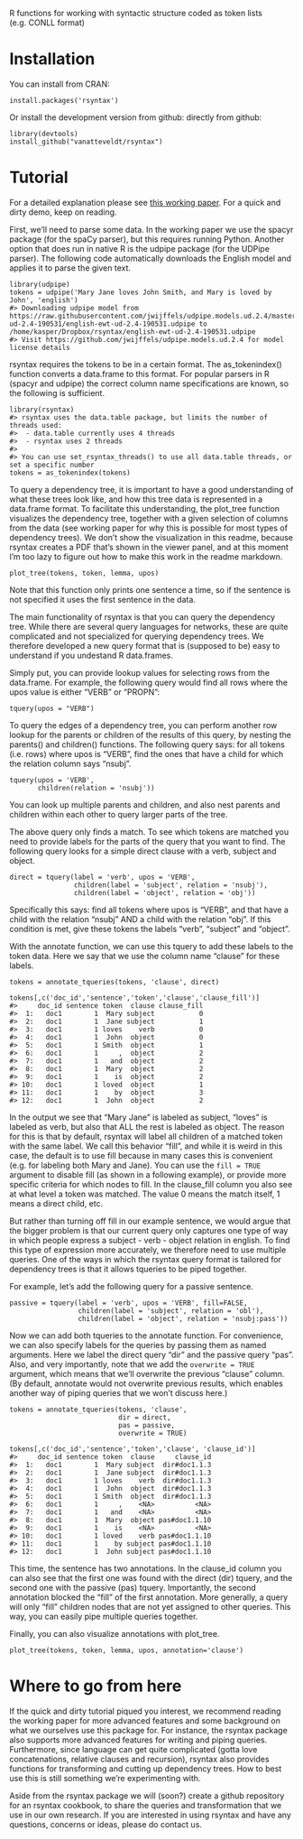 R functions for working with syntactic structure coded as token lists
(e.g. CONLL format)

Installation
============

You can install from CRAN:

    install.packages('rsyntax')

Or install the development version from github: directly from github:

    library(devtools)
    install_github("vanatteveldt/rsyntax")

Tutorial
========

For a detailed explanation please see [this working
paper](https://github.com/vanatteveldt/rsyntax/blob/master/Querying_dependency_trees.pdf).
For a quick and dirty demo, keep on reading.

First, we’ll need to parse some data. In the working paper we use the
spacyr package (for the spaCy parser), but this requires running Python.
Another option that does run in native R is the udpipe package (for the
UDPipe parser). The following code automatically downloads the English
model and applies it to parse the given text.

    library(udpipe)
    tokens = udpipe('Mary Jane loves John Smith, and Mary is loved by John', 'english')
    #> Downloading udpipe model from https://raw.githubusercontent.com/jwijffels/udpipe.models.ud.2.4/master/inst/udpipe-ud-2.4-190531/english-ewt-ud-2.4-190531.udpipe to /home/kasper/Dropbox/rsyntax/english-ewt-ud-2.4-190531.udpipe
    #> Visit https://github.com/jwijffels/udpipe.models.ud.2.4 for model license details

rsyntax requires the tokens to be in a certain format. The
as\_tokenindex() function converts a data.frame to this format. For
popular parsers in R (spacyr and udpipe) the correct column name
specifications are known, so the following is sufficient.

    library(rsyntax)
    #> rsyntax uses the data.table package, but limits the number of threads used:
    #>  - data.table currently uses 4 threads
    #>  - rsyntax uses 2 threads
    #> 
    #> You can use set_rsyntax_threads() to use all data.table threads, or set a specific number
    tokens = as_tokenindex(tokens)

To query a dependency tree, it is important to have a good understanding
of what these trees look like, and how this tree data is represented in
a data.frame format. To facilitate this understanding, the plot\_tree
function visualizes the dependency tree, together with a given selection
of columns from the data (see working paper for why this is possible for
most types of dependency trees). We don’t show the visualization in this
readme, because rsyntax creates a PDF that’s shown in the viewer panel,
and at this moment I’m too lazy to figure out how to make this work in
the readme markdown.

    plot_tree(tokens, token, lemma, upos)

Note that this function only prints one sentence a time, so if the
sentence is not specified it uses the first sentence in the data.

The main functionality of rsyntax is that you can query the dependency
tree. While there are several query languages for networks, these are
quite complicated and not specialized for querying dependency trees. We
therefore developed a new query format that is (supposed to be) easy to
understand if you undestand R data.frames.

Simply put, you can provide lookup values for selecting rows from the
data.frame. For example, the following query would find all rows where
the upos value is either “VERB” or “PROPN”:

    tquery(upos = "VERB")

To query the edges of a dependency tree, you can perform another row
lookup for the parents or children of the results of this query, by
nesting the parents() and children() functions. The following query
says: for all tokens (i.e. rows) where upos is “VERB”, find the ones
that have a child for which the relation column says “nsubj”.

    tquery(upos = 'VERB', 
           children(relation = 'nsubj'))

You can look up multiple parents and children, and also nest parents and
children within each other to query larger parts of the tree.

The above query only finds a match. To see which tokens are matched you
need to provide labels for the parts of the query that you want to find.
The following query looks for a simple direct clause with a verb,
subject and object.

    direct = tquery(label = 'verb', upos = 'VERB', 
                    children(label = 'subject', relation = 'nsubj'),
                    children(label = 'object', relation = 'obj'))

Specifically this says: find all tokens where upos is “VERB”, and that
have a child with the relation “nsubj” AND a child with the relation
“obj”. If this condition is met, give these tokens the labels “verb”,
“subject” and “object”.

With the annotate function, we can use this tquery to add these labels
to the token data. Here we say that we use the column name “clause” for
these labels.

    tokens = annotate_tqueries(tokens, 'clause', direct)

    tokens[,c('doc_id','sentence','token','clause','clause_fill')]
    #>     doc_id sentence token  clause clause_fill
    #>  1:   doc1        1  Mary subject           0
    #>  2:   doc1        1  Jane subject           1
    #>  3:   doc1        1 loves    verb           0
    #>  4:   doc1        1  John  object           0
    #>  5:   doc1        1 Smith  object           1
    #>  6:   doc1        1     ,  object           2
    #>  7:   doc1        1   and  object           2
    #>  8:   doc1        1  Mary  object           2
    #>  9:   doc1        1    is  object           2
    #> 10:   doc1        1 loved  object           1
    #> 11:   doc1        1    by  object           3
    #> 12:   doc1        1  John  object           2

In the output we see that “Mary Jane” is labeled as subject, “loves” is
labeled as verb, but also that ALL the rest is labeled as object. The
reason for this is that by default, rsyntax will label all children of a
matched token with the same label. We call this behavior “fill”, and
while it is weird in this case, the default is to use fill because in
many cases this is convenient (e.g. for labeling both Mary and Jane).
You can use the `fill = TRUE` argument to disable fill (as shown in a
following example), or provide more specific criteria for which nodes to
fill. In the clause\_fill column you also see at what level a token was
matched. The value 0 means the match itself, 1 means a direct child,
etc.

But rather than turning off fill in our example sentence, we would argue
that the bigger problem is that our current query only captures one type
of way in which people express a subject - verb - object relation in
english. To find this type of expression more accurately, we therefore
need to use multiple queries. One of the ways in which the rsyntax query
format is tailored for dependency trees is that it allows tqueries to be
piped together.

For example, let’s add the following query for a passive sentence.

    passive = tquery(label = 'verb', upos = 'VERB', fill=FALSE,
                     children(label = 'subject', relation = 'obl'),
                     children(label = 'object', relation = 'nsubj:pass'))

Now we can add both tqueries to the annotate function. For convenience,
we can also specify labels for the queries by passing them as named
arguments. Here we label the direct query “dir” and the passive query
“pas”. Also, and very importantly, note that we add the
`overwrite = TRUE` argument, which means that we’ll overwrite the
previous “clause” column. (By default, annotate would not overwrite
previous results, which enables another way of piping queries that we
won’t discuss here.)

    tokens = annotate_tqueries(tokens, 'clause', 
                               dir = direct, 
                               pas = passive, 
                               overwrite = TRUE)

    tokens[,c('doc_id','sentence','token','clause', 'clause_id')]
    #>     doc_id sentence token  clause     clause_id
    #>  1:   doc1        1  Mary subject  dir#doc1.1.3
    #>  2:   doc1        1  Jane subject  dir#doc1.1.3
    #>  3:   doc1        1 loves    verb  dir#doc1.1.3
    #>  4:   doc1        1  John  object  dir#doc1.1.3
    #>  5:   doc1        1 Smith  object  dir#doc1.1.3
    #>  6:   doc1        1     ,    <NA>          <NA>
    #>  7:   doc1        1   and    <NA>          <NA>
    #>  8:   doc1        1  Mary  object pas#doc1.1.10
    #>  9:   doc1        1    is    <NA>          <NA>
    #> 10:   doc1        1 loved    verb pas#doc1.1.10
    #> 11:   doc1        1    by subject pas#doc1.1.10
    #> 12:   doc1        1  John subject pas#doc1.1.10

This time, the sentence has two annotations. In the clause\_id column
you can also see that the first one was found with the direct (dir)
tquery, and the second one with the passive (pas) tquery. Importantly,
the second annotation blocked the “fill” of the first annotation. More
generally, a query will only “fill” children nodes that are not yet
assigned to other queries. This way, you can easily pipe multiple
queries together.

Finally, you can also visualize annotations with plot\_tree.

    plot_tree(tokens, token, lemma, upos, annotation='clause')

Where to go from here
=====================

If the quick and dirty tutorial piqued you interest, we recommend
reading the working paper for more advanced features and some background
on what we ourselves use this package for. For instance, the rsyntax
package also supports more advanced features for writing and piping
queries. Furthermore, since language can get quite complicated (gotta
love concatenations, relative clauses and recursion), rsyntax also
provides functions for transforming and cutting up dependency trees. How
to best use this is still something we’re experimenting with.

Aside from the rsyntax package we will (soon?) create a github
repository for an rsyntax cookbook, to share the queries and
transformation that we use in our own research. If you are interested in
using rsyntax and have any questions, concerns or ideas, please do
contact us.
